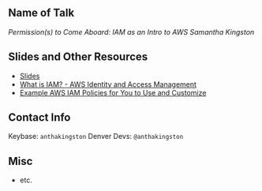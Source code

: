 ## Name of Talk 
_Permission(s) to Come Aboard: IAM as an Intro to AWS_
_Samantha Kingston_ 

## Slides and Other Resources
* [Slides](https://docs.google.com/presentation/d/1JfFSpAFth8-rvxnnkKMFi3W1mx7oZWT4NZt5BK_XgnI/edit?usp=sharing)
* [What is IAM? - AWS Identity and Access Management](https://docs.aws.amazon.com/IAM/latest/UserGuide/introduction.html)
* [Example AWS IAM Policies for You to Use and Customize](https://aws.amazon.com/blogs/security/newly-updated-example-policies-for-you-to-use-and-customize/)

## Contact Info
Keybase: `anthakingston`
Denver Devs: `@anthakingston`

## Misc 
* etc. 
